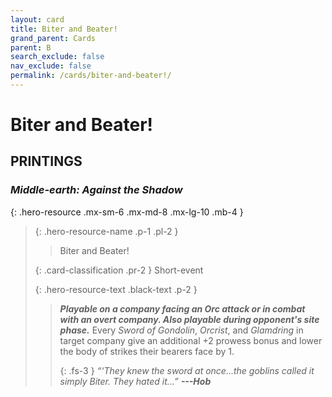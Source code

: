 ```yaml
---
layout: card
title: Biter and Beater!
grand_parent: Cards
parent: B
search_exclude: false
nav_exclude: false
permalink: /cards/biter-and-beater!/
---
```


# Biter and Beater!


## PRINTINGS


### _Middle-earth: Against the Shadow_

{: .hero-resource .mx-sm-6 .mx-md-8 .mx-lg-10 .mb-4 }
> {: .hero-resource-name .p-1 .pl-2 }
> > <div class="card-mp"></div>
> > <div class="card-name">Biter and Beater!</div>
>
> {: .card-classification .pr-2 }
> Short-event
>
> {: .hero-resource-text .black-text .p-2 }
> > ***Playable on a company facing an Orc attack or in combat with an overt company. Also playable during opponent's site phase.*** Every _Sword of Gondolin_, _Orcrist_, and _Glamdring_ in target company give an additional +2 prowess bonus and lower the body of strikes their bearers face by 1. 
> > 
> > {: .fs-3 } 
> > _“‘They knew the sword at once...the goblins called it simply Biter. They hated it...”_ ***---&#65279;Hob*** 
> 
